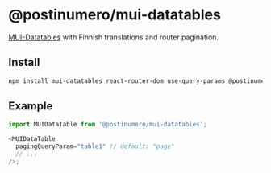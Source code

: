 # @postinumero/mui-datatables

[MUI-Datatables](https://www.npmjs.com/package/mui-datatables) with Finnish translations and router pagination.

## Install

```sh
npm install mui-datatables react-router-dom use-query-params @postinumero/mui-datatables
```

## Example

```js
import MUIDataTable from '@postinumero/mui-datatables';

<MUIDataTable
  pagingQueryParam="table1" // default: "page"
  // ...
/>;
```
